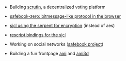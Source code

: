 - Building [scrutin](https://github.com/scrutin-app/scrutin), a decentralized voting platform

- [safebook-zero: bitmessage-like protocol in the browser](https://github.com/safebook/zero)

- [sjcl using the serpent for encryption](https://github.com/safebook/sjcl-serpent) (instead of aes)

- [rescript bindings for the sjcl](https://github.com/scrutin-app/rescript-sjcl)

- Working on social networks ([safebook project](https://github.com/safebook/safebook))

- Building a fun frontpage [ami](https://github.com/mjal/ami) and [ami3d](https://github.com/mjal/ami3d)
